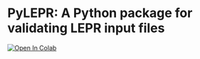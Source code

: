 # PyLEPR: A Python package for validating LEPR input files


<a href="https://colab.research.google.com/drive/1xJp4mehKGYN-rDIlFqmNtG3h31bJGYEg?usp=sharing" target="_parent"><img src="https://colab.research.google.com/assets/colab-badge.svg" alt="Open In Colab"/></a>


